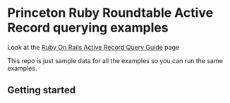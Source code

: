 # Princeton Ruby Roundtable Active Record querying examples

Look at the [Ruby On Rails Active Record Query Guide](http://guides.rubyonrails.org/active_record_querying.html) page 

This repo is just sample data for all the examples so you can run the same examples.

## Getting started


